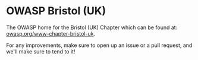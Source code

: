 # OWASP Bristol (UK)

The OWASP home for the Bristol (UK) Chapter which can be found at:
[owasp.org/www-chapter-bristol-uk](https://owasp.org/www-chapter-bristol-uk/).

For any improvements, make sure to open up an issue or a pull request, and we'll make sure to tend to it!
